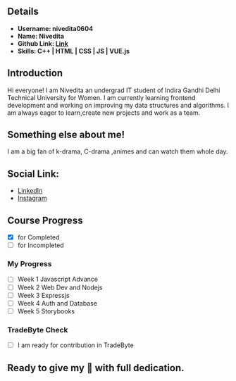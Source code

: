 ## Details

- **Username: nivedita0604**
- **Name: Nivedita**
- **Github Link: [Link](https://github.com/nivedita0604)**
- **Skills: C++ \| HTML \| CSS \| JS \| VUE.js**

## Introduction

Hi everyone! I am Nivedita an undergrad IT student of Indira Gandhi Delhi Technical University for Women. I am currently learning frontend development and working on improving my data structures and algorithms. I am always eager to learn,create new projects and work as a team.

## Something else about me!

I am a big fan of k-drama, C-drama ,animes and can watch them whole day.

## Social Link:

- [LinkedIn](https://www.linkedin.com/in/nivedita-4a5648156/)
- [Instagram](https://www.instagram.com/nivedita0604/)

## Course Progress

- [x] for Completed
- [ ] for Incompleted 

### My Progress

- [ ] Week 1 Javascript Advance
- [ ] Week 2 Web Dev and Nodejs
- [ ] Week 3 Expressjs
- [ ] Week 4 Auth and Database
- [ ] Week 5 Storybooks

### TradeByte Check

- [ ] I am ready for contribution in TradeByte

## Ready to give my 💯 with full dedication.
